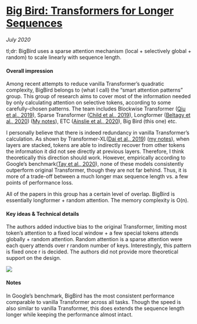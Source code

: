 # [Big Bird: Transformers for Longer Sequences]( https://arxiv.org/abs/2007.14062)

_July 2020_

tl;dr: BigBird uses a sparse attention mechanism (local + selectively global + random) to scale linearly with sequence length. 

#### Overall impression
Among recent attempts to reduce vanilla Transformer’s quadratic complexity, BigBird belongs to (what I call) the “smart attention patterns” group. This group of research aims to cover most of the information needed by only calculating attention on selective tokens, according to some carefully-chosen patterns. The team includes Blockwise Transformer ([Qiu et al., 2019]( https://openreview.net/forum?id=H1gpET4YDB)), Sparse Transformer ([Child et al., 2019]( https://arxiv.org/abs/1904.10509)), Longformer ([Beltagy et al., 2020]( https://arxiv.org/abs/2004.05150)) ([My notes](https://github.com/lz707/nlp_paper_notes/blob/master/longformer.md)), ETC ([Ainslie et al., 2020]( https://arxiv.org/abs/2004.08483)), Big Bird (this one) etc. 

I personally believe that there is indeed redundancy in vanilla Transformer’s calculation. As shown by Transformer-XL([Dai et al., 2019]( https://arxiv.org/abs/1901.02860)) ([my notes]( https://github.com/lz707/nlp_paper_notes/blob/master/transformerxl.md)), when layers are stacked, tokens are able to indirectly recover from other tokens the information it did not see directly at previous layers. Therefore, I think theoretically this direction should work. However, empirically according to Google’s benchmark([Tay et al., 2020]( https://arxiv.org/abs/2011.04006)), none of these models consistently outperform original Transformer, though they are not far behind. Thus, it is more of a trade-off between a much longer max sequence length vs. a few points of performance loss.

All of the papers in this group has a certain level of overlap. BigBird is essentially longformer + random attention. The memory complexity is O(n).

#### Key ideas & Technical details
The authors added inductive bias to the original Transformer, limiting most token’s attention to a fixed local window +  a few special tokens attends globally + random attention. Random attention is a sparse attention were each query attends over r random number of keys. Interestingly, this pattern is fixed once r is decided. The authors did not provide more theoretical support on the design. 

![](https://i2.wp.com/syncedreview.com/wp-content/uploads/2020/08/image-1.png)

#### Notes

In Google’s benchmark, BigBird has the most consistent performance comparable to vanilla Transformer across all tasks. Though the speed is also similar to vanilla Transformer, this does extends the sequence length longer while keeping the performance almost intact.  
